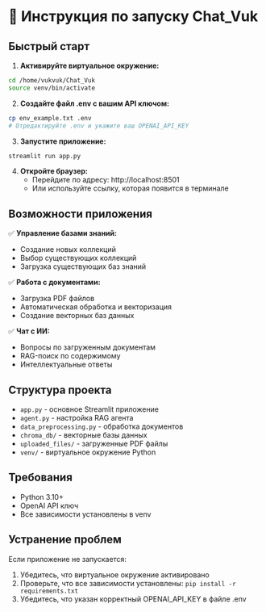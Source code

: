 # 🚀 Инструкция по запуску Chat_Vuk

## Быстрый старт

1. **Активируйте виртуальное окружение:**
```bash
cd /home/vukvuk/Chat_Vuk
source venv/bin/activate
```

2. **Создайте файл .env с вашим API ключом:**
```bash
cp env_example.txt .env
# Отредактируйте .env и укажите ваш OPENAI_API_KEY
```

3. **Запустите приложение:**
```bash
streamlit run app.py
```

4. **Откройте браузер:**
   - Перейдите по адресу: http://localhost:8501
   - Или используйте ссылку, которая появится в терминале

## Возможности приложения

✅ **Управление базами знаний:**
- Создание новых коллекций
- Выбор существующих коллекций
- Загрузка существующих баз знаний

✅ **Работа с документами:**
- Загрузка PDF файлов
- Автоматическая обработка и векторизация
- Создание векторных баз данных

✅ **Чат с ИИ:**
- Вопросы по загруженным документам
- RAG-поиск по содержимому
- Интеллектуальные ответы

## Структура проекта

- `app.py` - основное Streamlit приложение
- `agent.py` - настройка RAG агента
- `data_preprocessing.py` - обработка документов
- `chroma_db/` - векторные базы данных
- `uploaded_files/` - загруженные PDF файлы
- `venv/` - виртуальное окружение Python

## Требования

- Python 3.10+
- OpenAI API ключ
- Все зависимости установлены в venv

## Устранение проблем

Если приложение не запускается:
1. Убедитесь, что виртуальное окружение активировано
2. Проверьте, что все зависимости установлены: `pip install -r requirements.txt`
3. Убедитесь, что указан корректный OPENAI_API_KEY в файле .env
